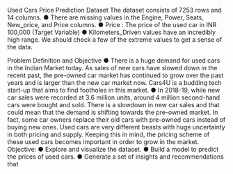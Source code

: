 Used Cars Price Prediction Dataset
The dataset consists of 7253 rows and 14 columns.
● There are missing values in the Engine, Power, Seats, New_price, and Price columns.
● Price : The price of the used car in INR 100,000 (Target Variable)
● Kilometers_Driven values have an incredibly high range. We should check a few of the extreme
values to get a sense of the data.

Problem Definition and Objective
● There is a huge demand for used cars in the Indian Market today. As sales of new cars have slowed
down in the recent past, the pre-owned car market has continued to grow over the past years and is
larger than the new car market now. Cars4U is a budding tech start-up that aims to find footholes in
this market.
● In 2018-19, while new car sales were recorded at 3.6 million units, around 4 million second-hand
cars were bought and sold. There is a slowdown in new car sales and that could mean that the
demand is shifting towards the pre-owned market. In fact, some car owners replace their old cars
with pre-owned cars instead of buying new ones. Used cars are very different beasts with huge
uncertainty in both pricing and supply. Keeping this in mind, the pricing scheme of these used cars
becomes important in order to grow in the market.
Objective:
● Explore and visualize the dataset.
● Build a model to predict the prices of used cars.
● Generate a set of insights and recommendations that
